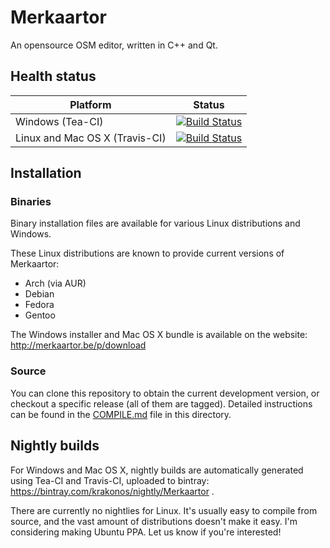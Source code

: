 # Merkaartor


An opensource OSM editor, written in C++ and Qt.

## Health status

| Platform | Status |
| -------- | ------ |
| Windows (Tea-CI) | [![Build Status](https://tea-ci.org/api/badges/openstreetmap/merkaartor/status.svg)](https://tea-ci.org/openstreetmap/merkaartor) 
| Linux and Mac OS X (Travis-CI) | [![Build Status](https://travis-ci.org/openstreetmap/merkaartor.svg?branch=master)](https://travis-ci.org/openstreetmap/merkaartor) |

## Installation

### Binaries

Binary installation files are available for various Linux distributions and Windows. 

These Linux distributions are known to provide current versions of Merkaartor:
 - Arch (via AUR)
 - Debian
 - Fedora
 - Gentoo

The Windows installer and Mac OS X bundle is available on the website: http://merkaartor.be/p/download

### Source

You can clone this repository to obtain the current development version, or checkout a specific release (all of them are tagged). Detailed instructions can be found in the [COMPILE.md](COMPILE.md) file in this directory.

## Nightly builds

For Windows and Mac OS X, nightly builds are automatically generated using Tea-CI and Travis-CI, uploaded to bintray:
https://bintray.com/krakonos/nightly/Merkaartor .

There are currently no nightlies for Linux. It's usually easy to compile from
source, and the vast amount of distributions doesn't make it easy. I'm
considering making Ubuntu PPA. Let us know if you're interested!

